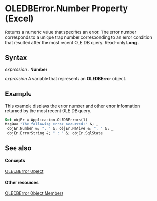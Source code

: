 
# OLEDBError.Number Property (Excel)

Returns a numeric value that specifies an error. The error number corresponds to a unique trap number corresponding to an error condition that resulted after the most recent OLE DB query. Read-only  **Long** .


## Syntax

 _expression_ . **Number**

 _expression_ A variable that represents an **OLEDBError** object.


## Example

This example displays the error number and other error information returned by the most recent OLE DB query.


```vb
Set objEr = Application.OLEDBErrors(1) 
MsgBox "The following error occurred:" &; _ 
 objEr.Number &; ", " &; objEr.Native &; ", " &; _ 
 objEr.ErrorString &; " : " &; objEr.SqlState
```


## See also


#### Concepts


[OLEDBError Object](6bcbf721-f2c8-f784-361b-e1a298bb2ecb.md)
#### Other resources


[OLEDBError Object Members](52181252-dd6f-b267-fa21-4ad8175b7346.md)
